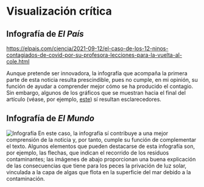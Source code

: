 # Visualización crítica
## Infografía de _El País_
https://elpais.com/ciencia/2021-09-12/el-caso-de-los-12-ninos-contagiados-de-covid-por-su-profesora-lecciones-para-la-vuelta-al-cole.html

Aunque pretende ser innovadora, la infografía que acompaña la primera parte de esta noticia resulta prescindible, pues no cumple, en mi opinión, su función de ayudar a comprender mejor cómo se ha producido el contagio. Sin embargo, algunos de los gráficos que se muestran hacia el final del artículo  (véase, por ejemplo, [este](<https://ep00.epimg.net/infografias/2021/09/contagio/estatico/cronologia/cronologia-escritorio.jpg?v=8824>)) sí resultan esclarecedores. 

## Infografía de _El Mundo_
![Infografía](https://e00-elmundo.uecdn.es/assets/multimedia/imagenes/2021/08/24/16298299279414.jpg)
En este caso, la infografía sí contribuye a una mejor comprensión de la noticia y, por tanto, cumple su función de complementar el texto. Algunos elementos que pueden destacarse de esta infografía son, por ejemplo, las flechas, que indican el recorrido de los residuos contaminantes; las imágenes de abajo proporcionan una buena explicación de las consecuencias que tiene para los peces la privación de luz solar, vinculada a la capa de algas que flota en la superficie del mar debido a la contaminación. 
